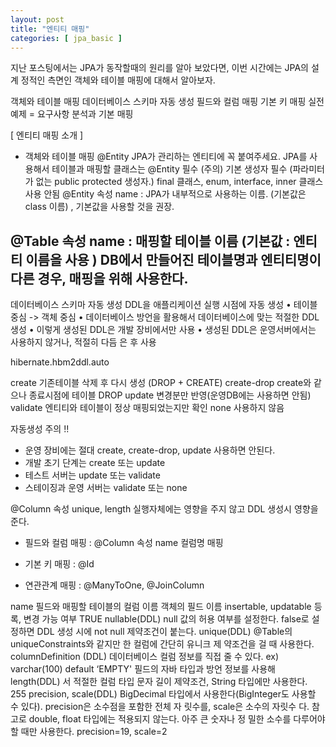 ```yaml
---
layout: post
title: "엔티티 매핑"
categories: [ jpa_basic ]
---
```


지난 포스팅에서는 JPA가 동작할때의 원리를 알아 보았다면,
이번 시간에는 JPA의 설계 정적인 측면인 객체와 테이블 매핑에 대해서 알아보자.


객체와 테이블 매핑
데이터베이스 스키마 자동 생성
필드와 컬럼 매핑
기본 키 매핑
실전예제 = 요구사항 분석과 기본 매핑


[ 엔티티 매핑 소개 ] 

- 객체와 테이블 매핑 
@Entity
JPA가 관리하는 엔티티에 꼭 붙여주세요.
JPA를 사용해서 테이블과 매핑할 클래스는 @Entity 필수
(주의)
기본 생성자 필수 (파라미터가 없는 public protected 생성자.)
final 클래스, enum, interface, inner 클래스 사용 안됨
@Entity
속성 name : JPA가 내부적으로 사용하는 이름. (기본값은 class 이름) , 기본값을 사용할 것을 권장.

@Table
속성 name : 매핑할 테이블 이름 (기본값 : 엔티티 이름을 사용 )
DB에서 만들어진 테이블명과 엔티티명이 다른 경우, 매핑을 위해 사용한다.
--------------------------------------------------------------------------

데이터베이스 스키마 자동 생성 
DDL을 애플리케이션 실행 시점에 자동 생성
• 테이블 중심 -> 객체 중심
• 데이터베이스 방언을 활용해서 데이터베이스에 맞는 적절한
DDL 생성
• 이렇게 생성된 DDL은 개발 장비에서만 사용
• 생성된 DDL은 운영서버에서는 사용하지 않거나, 적절히 다듬
은 후 사용

hibernate.hbm2ddl.auto

create 기존테이블 삭제 후 다시 생성 (DROP + CREATE)
create-drop create와 같으나 종료시점에 테이블 DROP
update 변경분만 반영(운영DB에는 사용하면 안됨)
validate 엔티티와 테이블이 정상 매핑되었는지만 확인
none 사용하지 않음

자동생성 주의 !!
- 운영 장비에는 절대 create, create-drop, update 사용하면 안된다.
- 개발 초기 단계는 create 또는 update
- 테스트 서버는 update 또는 validate
- 스테이징과 운영 서버는 validate 또는 none

@Column
속성 unique, length 실행자체에는 영향을 주지 않고 DDL 생성시 영향을 준다.


- 필드와 컬럼 매핑 : @Column
속성 name 컬럼명 매핑



- 기본 키 매핑 : @Id

- 연관관계 매핑 : @ManyToOne, @JoinColumn


name 필드와 매핑할 테이블의 컬럼 이름 객체의 필드 이름
insertable,
updatable
등록, 변경 가능 여부 TRUE
nullable(DDL) null 값의 허용 여부를 설정한다. false로 설정하면 DDL 생성 시에
not null 제약조건이 붙는다.
unique(DDL) @Table의 uniqueConstraints와 같지만 한 컬럼에 간단히 유니크 제
약조건을 걸 때 사용한다.
columnDefinition
(DDL)
데이터베이스 컬럼 정보를 직접 줄 수 있다.
ex) varchar(100) default ‘EMPTY'
필드의 자바 타입과
방언 정보를 사용해
length(DDL) 서 적절한 컬럼 타입
문자 길이 제약조건, String 타입에만 사용한다. 255
precision,
scale(DDL)
BigDecimal 타입에서 사용한다(BigInteger도 사용할 수 있다).
precision은 소수점을 포함한 전체 자 릿수를, scale은 소수의 자릿수
다. 참고로 double, float 타입에는 적용되지 않는다. 아주 큰 숫자나
정 밀한 소수를 다루어야 할 때만 사용한다.
precision=19,
scale=2

